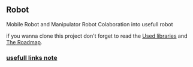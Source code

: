 ## Robot
Mobile Robot and Manipulator Robot Colaboration into usefull robot

if you wanna clone this project don't forget to read the [Used libraries](library-used.md) and [The Roadmap](Roadmap.md).

### [usefull links note](note.md)
